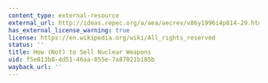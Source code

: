 ```yaml
---
content_type: external-resource
external_url: http://ideas.repec.org/a/aea/aecrev/v86y1996i4p814-29.html
has_external_license_warning: true
license: https://en.wikipedia.org/wiki/All_rights_reserved
status: ''
title: How (Not) to Sell Nuclear Weapons
uid: f5e813b8-4d51-46aa-855e-7a87021b185b
wayback_url: ''
---
```

